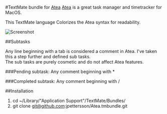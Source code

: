 #TextMate bundle for [Atea](https://github.com/pkamenarsky/atea)
[Atea](https://github.com/pkamenarsky/atea) is a great task manager and timetracker for MacOS.<br />

This TextMate language Colorizes the Atea syntax for readability.

![Screenshot](http://i.imgur.com/NWcnG.png)

##Subtasks

Any line beginning with a tab is considered a comment in Atea. I've taken this a step further and defined sub tasks.<br />
The sub tasks are purely cosmetic and do not affect Atea features.

###Pending subtask: 
Any comment beginning with *

###Completed subtask: 
Any comment beginning with /

##Installation

1. cd ~/Library/"Application Support"/TextMate/Bundles/
2. git clone git@github.com:jpettersson/Atea.tmbundle.git